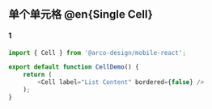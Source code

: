 ## 单个单元格 @en{Single Cell}

#### 1

```js
import { Cell } from '@arco-design/mobile-react';

export default function CellDemo() {
    return (
        <Cell label="List Content" bordered={false} />
    );
}
```
